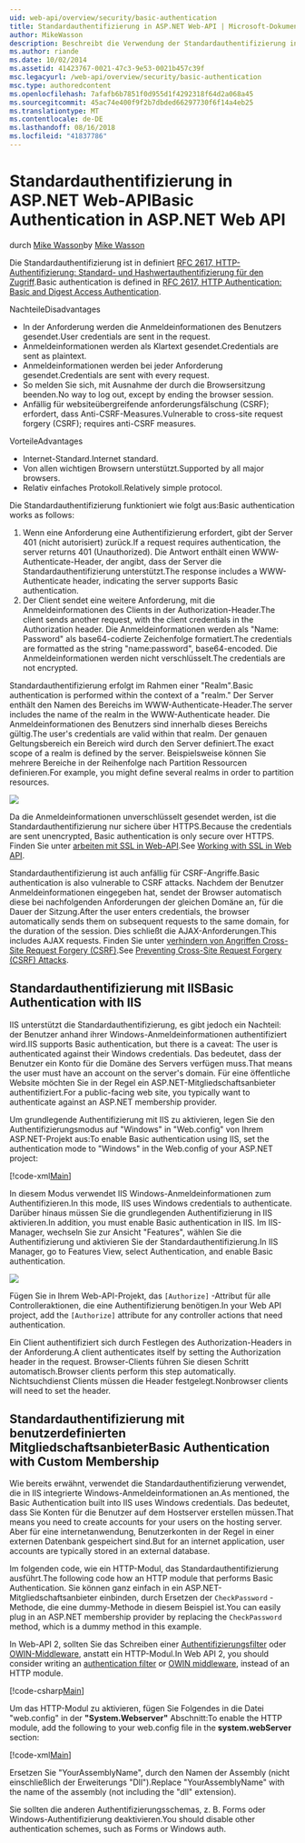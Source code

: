 ```yaml
---
uid: web-api/overview/security/basic-authentication
title: Standardauthentifizierung in ASP.NET Web-API | Microsoft-Dokumentation
author: MikeWasson
description: Beschreibt die Verwendung der Standardauthentifizierung in ASP.NET Web-API.
ms.author: riande
ms.date: 10/02/2014
ms.assetid: 41423767-0021-47c3-9e53-0021b457c39f
msc.legacyurl: /web-api/overview/security/basic-authentication
msc.type: authoredcontent
ms.openlocfilehash: 7afafb6b7851f0d955d1f4292318f64d2a068a45
ms.sourcegitcommit: 45ac74e400f9f2b7dbded66297730f6f14a4eb25
ms.translationtype: MT
ms.contentlocale: de-DE
ms.lasthandoff: 08/16/2018
ms.locfileid: "41837786"
---
```

<a name="basic-authentication-in-aspnet-web-api"></a><span data-ttu-id="6e58d-103">Standardauthentifizierung in ASP.NET Web-API</span><span class="sxs-lookup"><span data-stu-id="6e58d-103">Basic Authentication in ASP.NET Web API</span></span>
====================
<span data-ttu-id="6e58d-104">durch [Mike Wasson](https://github.com/MikeWasson)</span><span class="sxs-lookup"><span data-stu-id="6e58d-104">by [Mike Wasson](https://github.com/MikeWasson)</span></span>

<span data-ttu-id="6e58d-105">Die Standardauthentifizierung ist in definiert [RFC 2617, HTTP-Authentifizierung: Standard- und Hashwertauthentifizierung für den Zugriff](http://www.ietf.org/rfc/rfc2617.txt).</span><span class="sxs-lookup"><span data-stu-id="6e58d-105">Basic authentication is defined in [RFC 2617, HTTP Authentication: Basic and Digest Access Authentication](http://www.ietf.org/rfc/rfc2617.txt).</span></span>

<span data-ttu-id="6e58d-106">Nachteile</span><span class="sxs-lookup"><span data-stu-id="6e58d-106">Disadvantages</span></span>

- <span data-ttu-id="6e58d-107">In der Anforderung werden die Anmeldeinformationen des Benutzers gesendet.</span><span class="sxs-lookup"><span data-stu-id="6e58d-107">User credentials are sent in the request.</span></span>
- <span data-ttu-id="6e58d-108">Anmeldeinformationen werden als Klartext gesendet.</span><span class="sxs-lookup"><span data-stu-id="6e58d-108">Credentials are sent as plaintext.</span></span>
- <span data-ttu-id="6e58d-109">Anmeldeinformationen werden bei jeder Anforderung gesendet.</span><span class="sxs-lookup"><span data-stu-id="6e58d-109">Credentials are sent with every request.</span></span>
- <span data-ttu-id="6e58d-110">So melden Sie sich, mit Ausnahme der durch die Browsersitzung beenden.</span><span class="sxs-lookup"><span data-stu-id="6e58d-110">No way to log out, except by ending the browser session.</span></span>
- <span data-ttu-id="6e58d-111">Anfällig für websiteübergreifende anforderungsfälschung (CSRF); erfordert, dass Anti-CSRF-Measures.</span><span class="sxs-lookup"><span data-stu-id="6e58d-111">Vulnerable to cross-site request forgery (CSRF); requires anti-CSRF measures.</span></span>

<span data-ttu-id="6e58d-112">Vorteile</span><span class="sxs-lookup"><span data-stu-id="6e58d-112">Advantages</span></span>

- <span data-ttu-id="6e58d-113">Internet-Standard.</span><span class="sxs-lookup"><span data-stu-id="6e58d-113">Internet standard.</span></span>
- <span data-ttu-id="6e58d-114">Von allen wichtigen Browsern unterstützt.</span><span class="sxs-lookup"><span data-stu-id="6e58d-114">Supported by all major browsers.</span></span>
- <span data-ttu-id="6e58d-115">Relativ einfaches Protokoll.</span><span class="sxs-lookup"><span data-stu-id="6e58d-115">Relatively simple protocol.</span></span>

<span data-ttu-id="6e58d-116">Die Standardauthentifizierung funktioniert wie folgt aus:</span><span class="sxs-lookup"><span data-stu-id="6e58d-116">Basic authentication works as follows:</span></span>

1. <span data-ttu-id="6e58d-117">Wenn eine Anforderung eine Authentifizierung erfordert, gibt der Server 401 (nicht autorisiert) zurück.</span><span class="sxs-lookup"><span data-stu-id="6e58d-117">If a request requires authentication, the server returns 401 (Unauthorized).</span></span> <span data-ttu-id="6e58d-118">Die Antwort enthält einen WWW-Authenticate-Header, der angibt, dass der Server die Standardauthentifizierung unterstützt.</span><span class="sxs-lookup"><span data-stu-id="6e58d-118">The response includes a WWW-Authenticate header, indicating the server supports Basic authentication.</span></span>
2. <span data-ttu-id="6e58d-119">Der Client sendet eine weitere Anforderung, mit die Anmeldeinformationen des Clients in der Authorization-Header.</span><span class="sxs-lookup"><span data-stu-id="6e58d-119">The client sends another request, with the client credentials in the Authorization header.</span></span> <span data-ttu-id="6e58d-120">Die Anmeldeinformationen werden als "Name: Password" als base64-codierte Zeichenfolge formatiert.</span><span class="sxs-lookup"><span data-stu-id="6e58d-120">The credentials are formatted as the string "name:password", base64-encoded.</span></span> <span data-ttu-id="6e58d-121">Die Anmeldeinformationen werden nicht verschlüsselt.</span><span class="sxs-lookup"><span data-stu-id="6e58d-121">The credentials are not encrypted.</span></span>

<span data-ttu-id="6e58d-122">Standardauthentifizierung erfolgt im Rahmen einer "Realm".</span><span class="sxs-lookup"><span data-stu-id="6e58d-122">Basic authentication is performed within the context of a "realm."</span></span> <span data-ttu-id="6e58d-123">Der Server enthält den Namen des Bereichs im WWW-Authenticate-Header.</span><span class="sxs-lookup"><span data-stu-id="6e58d-123">The server includes the name of the realm in the WWW-Authenticate header.</span></span> <span data-ttu-id="6e58d-124">Die Anmeldeinformationen des Benutzers sind innerhalb dieses Bereichs gültig.</span><span class="sxs-lookup"><span data-stu-id="6e58d-124">The user's credentials are valid within that realm.</span></span> <span data-ttu-id="6e58d-125">Der genauen Geltungsbereich ein Bereich wird durch den Server definiert.</span><span class="sxs-lookup"><span data-stu-id="6e58d-125">The exact scope of a realm is defined by the server.</span></span> <span data-ttu-id="6e58d-126">Beispielsweise können Sie mehrere Bereiche in der Reihenfolge nach Partition Ressourcen definieren.</span><span class="sxs-lookup"><span data-stu-id="6e58d-126">For example, you might define several realms in order to partition resources.</span></span>

![](basic-authentication/_static/image1.png)

<span data-ttu-id="6e58d-127">Da die Anmeldeinformationen unverschlüsselt gesendet werden, ist die Standardauthentifizierung nur sichere über HTTPS.</span><span class="sxs-lookup"><span data-stu-id="6e58d-127">Because the credentials are sent unencrypted, Basic authentication is only secure over HTTPS.</span></span> <span data-ttu-id="6e58d-128">Finden Sie unter [arbeiten mit SSL in Web-API](working-with-ssl-in-web-api.md).</span><span class="sxs-lookup"><span data-stu-id="6e58d-128">See [Working with SSL in Web API](working-with-ssl-in-web-api.md).</span></span>

<span data-ttu-id="6e58d-129">Standardauthentifizierung ist auch anfällig für CSRF-Angriffe.</span><span class="sxs-lookup"><span data-stu-id="6e58d-129">Basic authentication is also vulnerable to CSRF attacks.</span></span> <span data-ttu-id="6e58d-130">Nachdem der Benutzer Anmeldeinformationen eingegeben hat, sendet der Browser automatisch diese bei nachfolgenden Anforderungen der gleichen Domäne an, für die Dauer der Sitzung.</span><span class="sxs-lookup"><span data-stu-id="6e58d-130">After the user enters credentials, the browser automatically sends them on subsequent requests to the same domain, for the duration of the session.</span></span> <span data-ttu-id="6e58d-131">Dies schließt die AJAX-Anforderungen.</span><span class="sxs-lookup"><span data-stu-id="6e58d-131">This includes AJAX requests.</span></span> <span data-ttu-id="6e58d-132">Finden Sie unter [verhindern von Angriffen Cross-Site Request Forgery (CSRF)](preventing-cross-site-request-forgery-csrf-attacks.md).</span><span class="sxs-lookup"><span data-stu-id="6e58d-132">See [Preventing Cross-Site Request Forgery (CSRF) Attacks](preventing-cross-site-request-forgery-csrf-attacks.md).</span></span>

## <a name="basic-authentication-with-iis"></a><span data-ttu-id="6e58d-133">Standardauthentifizierung mit IIS</span><span class="sxs-lookup"><span data-stu-id="6e58d-133">Basic Authentication with IIS</span></span>

<span data-ttu-id="6e58d-134">IIS unterstützt die Standardauthentifizierung, es gibt jedoch ein Nachteil: der Benutzer anhand ihrer Windows-Anmeldeinformationen authentifiziert wird.</span><span class="sxs-lookup"><span data-stu-id="6e58d-134">IIS supports Basic authentication, but there is a caveat: The user is authenticated against their Windows credentials.</span></span> <span data-ttu-id="6e58d-135">Das bedeutet, dass der Benutzer ein Konto für die Domäne des Servers verfügen muss.</span><span class="sxs-lookup"><span data-stu-id="6e58d-135">That means the user must have an account on the server's domain.</span></span> <span data-ttu-id="6e58d-136">Für eine öffentliche Website möchten Sie in der Regel ein ASP.NET-Mitgliedschaftsanbieter authentifiziert.</span><span class="sxs-lookup"><span data-stu-id="6e58d-136">For a public-facing web site, you typically want to authenticate against an ASP.NET membership provider.</span></span>

<span data-ttu-id="6e58d-137">Um grundlegende Authentifizierung mit IIS zu aktivieren, legen Sie den Authentifizierungsmodus auf "Windows" in "Web.config" von Ihrem ASP.NET-Projekt aus:</span><span class="sxs-lookup"><span data-stu-id="6e58d-137">To enable Basic authentication using IIS, set the authentication mode to "Windows" in the Web.config of your ASP.NET project:</span></span>

[!code-xml[Main](basic-authentication/samples/sample1.xml)]

<span data-ttu-id="6e58d-138">In diesem Modus verwendet IIS Windows-Anmeldeinformationen zum Authentifizieren.</span><span class="sxs-lookup"><span data-stu-id="6e58d-138">In this mode, IIS uses Windows credentials to authenticate.</span></span> <span data-ttu-id="6e58d-139">Darüber hinaus müssen Sie die grundlegenden Authentifizierung in IIS aktivieren.</span><span class="sxs-lookup"><span data-stu-id="6e58d-139">In addition, you must enable Basic authentication in IIS.</span></span> <span data-ttu-id="6e58d-140">Im IIS-Manager, wechseln Sie zur Ansicht "Features", wählen Sie die Authentifizierung und aktivieren Sie der Standardauthentifizierung.</span><span class="sxs-lookup"><span data-stu-id="6e58d-140">In IIS Manager, go to Features View, select Authentication, and enable Basic authentication.</span></span>

![](basic-authentication/_static/image2.png)

<span data-ttu-id="6e58d-141">Fügen Sie in Ihrem Web-API-Projekt, das `[Authorize]` -Attribut für alle Controlleraktionen, die eine Authentifizierung benötigen.</span><span class="sxs-lookup"><span data-stu-id="6e58d-141">In your Web API project, add the `[Authorize]` attribute for any controller actions that need authentication.</span></span>

<span data-ttu-id="6e58d-142">Ein Client authentifiziert sich durch Festlegen des Authorization-Headers in der Anforderung.</span><span class="sxs-lookup"><span data-stu-id="6e58d-142">A client authenticates itself by setting the Authorization header in the request.</span></span> <span data-ttu-id="6e58d-143">Browser-Clients führen Sie diesen Schritt automatisch.</span><span class="sxs-lookup"><span data-stu-id="6e58d-143">Browser clients perform this step automatically.</span></span> <span data-ttu-id="6e58d-144">Nichtsuchdienst Clients müssen die Header festgelegt.</span><span class="sxs-lookup"><span data-stu-id="6e58d-144">Nonbrowser clients will need to set the header.</span></span>

## <a name="basic-authentication-with-custom-membership"></a><span data-ttu-id="6e58d-145">Standardauthentifizierung mit benutzerdefinierten Mitgliedschaftsanbieter</span><span class="sxs-lookup"><span data-stu-id="6e58d-145">Basic Authentication with Custom Membership</span></span>

<span data-ttu-id="6e58d-146">Wie bereits erwähnt, verwendet die Standardauthentifizierung verwendet, die in IIS integrierte Windows-Anmeldeinformationen an.</span><span class="sxs-lookup"><span data-stu-id="6e58d-146">As mentioned, the Basic Authentication built into IIS uses Windows credentials.</span></span> <span data-ttu-id="6e58d-147">Das bedeutet, dass Sie Konten für die Benutzer auf dem Hostserver erstellen müssen.</span><span class="sxs-lookup"><span data-stu-id="6e58d-147">That means you need to create accounts for your users on the hosting server.</span></span> <span data-ttu-id="6e58d-148">Aber für eine internetanwendung, Benutzerkonten in der Regel in einer externen Datenbank gespeichert sind.</span><span class="sxs-lookup"><span data-stu-id="6e58d-148">But for an internet application, user accounts are typically stored in an external database.</span></span>

<span data-ttu-id="6e58d-149">Im folgenden code, wie ein HTTP-Modul, das Standardauthentifizierung ausführt.</span><span class="sxs-lookup"><span data-stu-id="6e58d-149">The following code how an HTTP module that performs Basic Authentication.</span></span> <span data-ttu-id="6e58d-150">Sie können ganz einfach in ein ASP.NET-Mitgliedschaftsanbieter einbinden, durch Ersetzen der `CheckPassword` -Methode, die eine dummy-Methode in diesem Beispiel ist.</span><span class="sxs-lookup"><span data-stu-id="6e58d-150">You can easily plug in an ASP.NET membership provider by replacing the `CheckPassword` method, which is a dummy method in this example.</span></span>

<span data-ttu-id="6e58d-151">In Web-API 2, sollten Sie das Schreiben einer [Authentifizierungsfilter](authentication-filters.md) oder [OWIN-Middleware](../../../aspnet/overview/owin-and-katana/index.md), anstatt ein HTTP-Modul.</span><span class="sxs-lookup"><span data-stu-id="6e58d-151">In Web API 2, you should consider writing an [authentication filter](authentication-filters.md) or [OWIN middleware](../../../aspnet/overview/owin-and-katana/index.md), instead of an HTTP module.</span></span>

[!code-csharp[Main](basic-authentication/samples/sample2.cs)]

<span data-ttu-id="6e58d-152">Um das HTTP-Modul zu aktivieren, fügen Sie Folgendes in die Datei "web.config" in der **"System.Webserver"** Abschnitt:</span><span class="sxs-lookup"><span data-stu-id="6e58d-152">To enable the HTTP module, add the following to your web.config file in the **system.webServer** section:</span></span>

[!code-xml[Main](basic-authentication/samples/sample3.xml?highlight=4)]

<span data-ttu-id="6e58d-153">Ersetzen Sie "YourAssemblyName", durch den Namen der Assembly (nicht einschließlich der Erweiterungs "Dll").</span><span class="sxs-lookup"><span data-stu-id="6e58d-153">Replace "YourAssemblyName" with the name of the assembly (not including the "dll" extension).</span></span>

<span data-ttu-id="6e58d-154">Sie sollten die anderen Authentifizierungsschemas, z. B. Forms oder Windows-Authentifizierung deaktivieren.</span><span class="sxs-lookup"><span data-stu-id="6e58d-154">You should disable other authentication schemes, such as Forms or Windows auth.</span></span>
